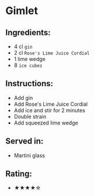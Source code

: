 # Gimlet

## Ingredients:
- 4 cl `gin`
- 2 cl `Rose's Lime Juice Cordial`
- 1 lime wedge
- 8 `ice cubes`

## Instructions:
- Add gin
- Add Rose's Lime Juice Cordial
- Add ice and stir for 2 minutes
- Double strain
- Add squeezed lime wedge

## Served in:
- Martini glass

## Rating:
- ★★★★☆